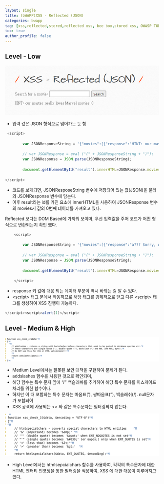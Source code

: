 ```yaml
---
layout: single
title: (bWAPP)XSS - Reflected (JSON)
categories: bwapp
tag: [xss,reflected,stored,reflected xss, bee box,stored xss, OWASP TOP 10, OWASP, bwapp, dom xss]
toc: true
author_profile: false
---
```


## Level - Low

![그림 1-1](/assets/image/bwapp/xss/Reflected%20(JSON)-archive/image.png)

- 입력 값은 JSON 형식으로 넘어가는 듯 함

```javascript
 <script>

        var JSONResponseString = '{"movies":[{"response":"HINT: our master really loves Marvel movies :)"}]}';

        // var JSONResponse = eval ("(" + JSONResponseString + ")");
        var JSONResponse = JSON.parse(JSONResponseString);

        document.getElementById("result").innerHTML=JSONResponse.movies[0].response;

</script>
```

- 코드를 보게되면, JSONResposeString 변수에 저장되어 있는 값(JSON)을 불러와 JSONResponse 변수에 담는다.
- 이후 result라는 id를 가진 요소에 innerHTML을 사용하여 JSONResponse 변수의 movies키 값의 0번째 데이터를 가져오고 있다.

Reflected 보다는 DOM Based에 가까워 보이며, 우선 입력값을 주어 코드가 어떤 형식으로 변환되는지 확인 했다.

```javascript
    <script>

        var JSONResponseString = '{"movies":[{"response":"a??? Sorry, we don&#039;t have that movie :("}]}';

        // var JSONResponse = eval ("(" + JSONResponseString + ")");
        var JSONResponse = JSON.parse(JSONResponseString);

        document.getElementById("result").innerHTML=JSONResponse.movies[0].response;

    </script>
```

- response 키 값에 대응 되는 데이터 부분이 역시 바뀌는 걸 알 수 있다.
- \<script\> 태그 문에서 작동하므로 해당 태그를 강제적으로 닫고 다른 \<script\> 태그를 생성하여 XSS 진행이 가능하다.

```javascript
</script><script>alert(1)</script>
```
## Level - Medium & High

![그림 1-3](/assets/image/bwapp/xss/Reflected%20(POST)-archive/image-2.png)
- Medium Level에서는 잘못된 보안 대책을 구현하여 문제가 된다.
- addslashes 함수를 사용한 것으로 확인되며,
- 해당 함수는 특수 문자 앞에 “/” 백슬래쉬를 추가하여 해당 특수 문자를 이스케이프 처리를 위한 함수이다.
- 하지만 이 때 포함되는 특수 문자는 따옴표(’), 쌍따옴표(”), 백슬래쉬(/). null문자 가 포함되어
- XSS 공격에 사용되는 <> 와 같은 특수문자는 필터링되지 않는다.

![그림 1-4](/assets/image/bwapp/xss/Reflected%20(POST)-archive/image-3.png)
- High Level에서는 htmlsepcialchars 함수를 사용하여, 각각의 특수문자에 대한 HTML 엔터티 인코딩을 통한 필터링을 적용하여, XSS 에 대한 대응이 이루어지고 있다.